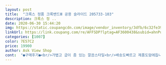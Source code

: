```yaml
---
layout: post 
title:  "크록스 정품 크록밴드Ⅲ 공용 슬라이드 205733-103" 
description: 크록스 정 ..
date: 2020-06-30 15:44:20 
img: https://static.coupangcdn.com/image/vendor_inventory/3dfb/6c32fe39bc33c37203ca530cab79116ab88c84b296fc21f3ce61059b9d34.jpg 
linkUrl: https://link.coupang.com/re/AFFSDP?lptag=AF3600438&subid=ahnPublicAsk&pageKey=1303631015&itemId=2317977996&vendorItemId=70565879859&traceid=V0-113-75cb42d383790391 
categories: [1007] 
color: 7E57C2 
price: 19900 
author: Ask View Shop 
cont:  "●구매후기●<br/>가볍고 굽이 좀 있는 깔끔스타일<br/>배송도빠르고 제품도맘에듭니다 감사합니다<br/>짱<br/>" 
---
```


